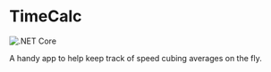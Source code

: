 # TimeCalc

![.NET Core](https://github.com/michaelrp/TimeCalc/workflows/.NET%20Core/badge.svg?branch=main)

A handy app to help keep track of speed cubing averages on the fly.
